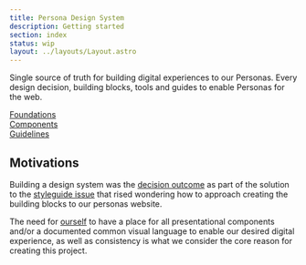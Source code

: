 ```yaml
---
title: Persona Design System
description: Getting started
section: index
status: wip
layout: ../layouts/Layout.astro
---
```


Single source of truth for building digital experiences to our Personas. Every design decision, building blocks, tools and guides to enable Personas for the web.


<div class="flex ">
  <div class="bg-white flex flex-1 flex-col items-center customize-me flex-auto rounded-lg mr-4 drop-shadow-md border p-4">
    <div class="h-48 w-[100%] rounded-lg bg-cover bg-center bg-[url('/foundations-undraw.svg')]"></div>
    <div class="text-center">
      <a class="block p-4 w-[100%] font-bold no-underline" href="/foundations/overview">Foundations</a>
    </div>
  </div>
  <div class="bg-white flex flex-1 flex-col items-center customize-me flex-auto rounded-lg mr-4 drop-shadow-md border p-4">
    <div class="h-48 w-[100%] rounded-lg bg-blue-500 "></div>
    <div class="text-center">
      <a class="block p-4 w-[100%] font-bold no-underline" href="#/components">Components</a>
    </div>
  </div>
  <div class="bg-white flex flex-1 flex-col items-center customize-me flex-auto rounded-lg drop-shadow-md border p-4">
    <div class="h-48 w-[100%] rounded-lg bg-blue-500 "></div>
    <div class="text-center">
      <a class="block p-4 w-[100%] font-bold no-underline" href="#/guidelines">Guidelines</a>
    </div>
  </div>
</div>



## Motivations

Building a design system was the [decision outcome](https://github.com/richardblondet/richardblondet.github.io/blob/master/docs/decisions/0007-using-a-styleguide.md) as part of the solution to the [styleguide issue](https://github.com/richardblondet/richardblondet.github.io/issues/38) that rised wondering how to approach creating the building blocks to our personas website. 

The need for [ourself](https://www.dictionary.com/browse/ourself) to have a place for all presentational components and/or a documented common visual language to enable our desired digital experience, as well as consistency is what we consider the core reason for creating this project.
